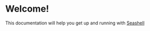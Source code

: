 # Welcome!
This documentation will help you get up and running with [Seashell](https://dsc.gg/seashell)